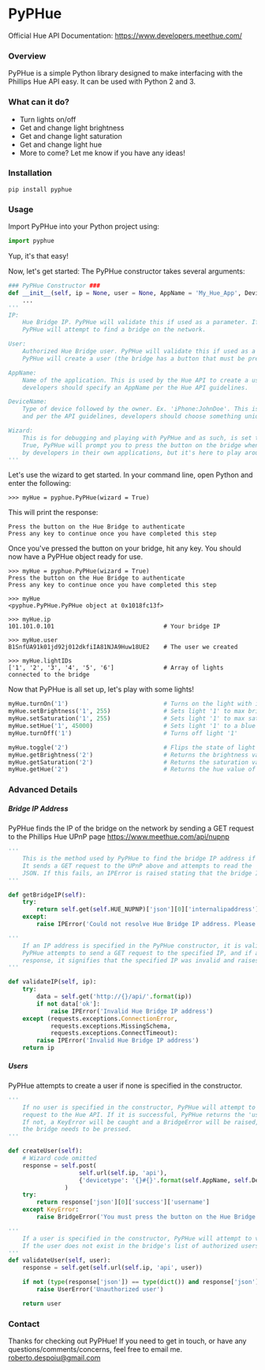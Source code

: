 # PyPHue
Official Hue API Documentation: https://www.developers.meethue.com/

### Overview
PyPHue is a simple Python library designed to make interfacing with the Phillips Hue API easy. It can be used with Python 2 and 3.

### What can it do?
- Turn lights on/off
- Get and change light brightness
- Get and change light saturation
- Get and change light hue
- More to come? Let me know if you have any ideas!

### Installation
```shell
pip install pyphue
```

### Usage
Import PyPHue into your Python project using:
```python
import pyphue
```
Yup, it's that easy!

Now, let's get started:
The PyPHue constructor takes several arguments:
```python
### PyPHue Constructor ###
def __init__(self, ip = None, user = None, AppName = 'My_Hue_App', DeviceName = 'Default_Device:JohnDoe', wizard = False):
    ...
'''
IP:
    Hue Bridge IP. PyPHue will validate this if used as a parameter. If no IP is set in the constructor,
    PyPHue will attempt to find a bridge on the network.

User:
    Authorized Hue Bridge user. PyPHue will validate this if used as a parameter. If no value is specified,
    PyPHue will create a user (the bridge has a button that must be pressed first, or PyPHue will throw an error)

AppName:
    Name of the application. This is used by the Hue API to create a user. While the default value is acceptable,
    developers should specify an AppName per the Hue API guidelines.

DeviceName:
    Type of device followed by the owner. Ex. 'iPhone:JohnDoe'. This is also used by the Hue API to create a user,
    and per the API guidelines, developers should choose something unique.

Wizard:
    This is for debugging and playing with PyPHue and as such, is set to False by default. When wizard is set to
    True, PyPHue will prompt you to press the button on the bridge when creating a user. This should be handled
    by developers in their own applications, but it's here to play around with.
'''
```

Let's use the wizard to get started. In your command line, open Python and enter the following:
```
>>> myHue = pyphue.PyPHue(wizard = True)
```

This will print the response:
```
Press the button on the Hue Bridge to authenticate
Press any key to continue once you have completed this step
```

Once you've pressed the button on your bridge, hit any key.
You should now have a PyPHue object ready for use.
```
>>> myHue = pyphue.PyPHue(wizard = True)
Press the button on the Hue Bridge to authenticate
Press any key to continue once you have completed this step

>>> myHue
<pyphue.PyPHue.PyPHue object at 0x1018fc13f>

>>> myHue.ip
101.101.0.101                               # Your bridge IP

>>> myHue.user
B1SnfUA91k01jd92j012dkfiIA81NJA9Huw18UE2    # The user we created

>>> myHue.lightIDs
['1', '2', '3', '4', '5', '6']              # Array of lights connected to the bridge
```

Now that PyPHue is all set up, let's play with some lights!
```python
myHue.turnOn('1')                           # Turns on the light with id '1'
myHue.setBrightness('1', 255)               # Sets light '1' to max brightness (0 - 255)
myHue.setSaturation('1', 255)               # Sets light '1' to max saturation (0 - 255)
myHue.setHue('1', 45000)                    # Sets light '1' to a blue color   (0 - 65535)
myHue.turnOff('1')                          # Turns off light '1'

myHue.toggle('2')                           # Flips the state of light '2'. (i.e. if off, turns it on and vice versa)
myHue.getBrightness('2')                    # Returns the brightness value of light '2' (0 - 255)
myHue.getSaturation('2')                    # Returns the saturation value of light '2' (0 - 255)
myHue.getHue('2')                           # Returns the hue value of light '2'        (0 - 65535)
```

### Advanced Details

##### Bridge IP Address
PyPHue finds the IP of the bridge on the network by sending a GET request to the Phillips Hue UPnP page
https://www.meethue.com/api/nupnp
```python
'''
    This is the method used by PyPHue to find the bridge IP address if none is specified in the constructor.
    It sends a GET request to the UPnP above and attempts to read the 'internalipaddress' key in the response's
    JSON. If this fails, an IPError is raised stating that the bridge IP cannot be resolved.
'''

def getBridgeIP(self):
    try:
        return self.get(self.HUE_NUPNP)['json'][0]['internalipaddress']
    except:
        raise IPError('Could not resolve Hue Bridge IP address. Please ensure your bridge is connected')
```
```python
'''
    If an IP address is specified in the PyPHue constructor, it is validated using the validateIP method.
    PyPHue attempts to send a GET request to the specified IP, and if an 'ok' key is not returned in the
    response, it signifies that the specified IP was invalid and raises an IPError.
'''

def validateIP(self, ip):
    try:
        data = self.get('http://{}/api/'.format(ip))
        if not data['ok']:
            raise IPError('Invalid Hue Bridge IP address')
    except (requests.exceptions.ConnectionError,
            requests.exceptions.MissingSchema,
            requests.exceptions.ConnectTimeout):
        raise IPError('Invalid Hue Bridge IP address')
    return ip
```



##### Users
PyPHue attempts to create a user if none is specified in the constructor.
```python
'''
    If no user is specified in the constructor, PyPHue will attempt to create a user by sending a POST
    request to the Hue API. If it is successful, PyPHue returns the 'username' key from the response.
    If not, a KeyError will be caught and a BridgeError will be raised, indicating that the button on
    the bridge needs to be pressed.
'''

def createUser(self):
    # Wizard code omitted
    response = self.post(
                    self.url(self.ip, 'api'),
                    {'devicetype': '{}#{}'.format(self.AppName, self.DeviceName)}
                )
    try:
        return response['json'][0]['success']['username']
    except KeyError:
        raise BridgeError('You must press the button on the Hue Bridge...etc...')
```
```python
'''
    If a user is specified in the constructor, PyPHue will attempt to validate the user.
    If the user does not exist in the bridge's list of authorized users, a UserError is raised.
'''
def validateUser(self, user):
    response = self.get(self.url(self.ip, 'api', user))

    if not (type(response['json']) == type(dict()) and response['json'].get('config')):
        raise UserError('Unauthorized user')

    return user
```

### Contact
Thanks for checking out PyPHue! If you need to get in touch, or have any questions/comments/concerns, feel free to email me.
roberto.despoiu@gmail.com
